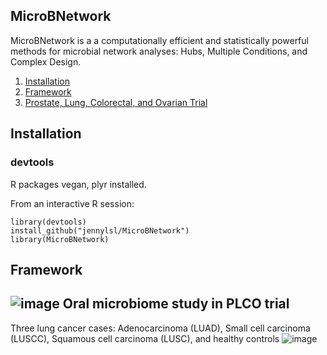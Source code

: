## MicroBNetwork
MicroBNetwork is a a computationally efficient and statistically powerful methods for microbial network analyses: 
Hubs, Multiple Conditions, and Complex Design.



1.  [Installation](#installation)
2.  [Framework](#framework)
3.  [Prostate, Lung, Colorectal, and Ovarian Trial](#plco)


Installation
------------

### devtools ###
R packages vegan, plyr installed.

From an interactive R session:

```{r, eval=FALSE}
library(devtools)
install_github("jennylsl/MicroBNetwork")
library(MicroBNetwork)
```

Framework
------------

![image](https://user-images.githubusercontent.com/68125044/220179982-062e7eb1-36e1-4b6e-aa69-b906f144555b.png)
Oral microbiome study in PLCO trial
------------

Three lung cancer cases: Adenocarcinoma (LUAD), Small cell carcinoma (LUSCC), Squamous cell carcinoma (LUSC), and healthy controls
![image](https://user-images.githubusercontent.com/68125044/220180154-e47775ea-d430-4558-a7e6-53e49b37d28e.png)

